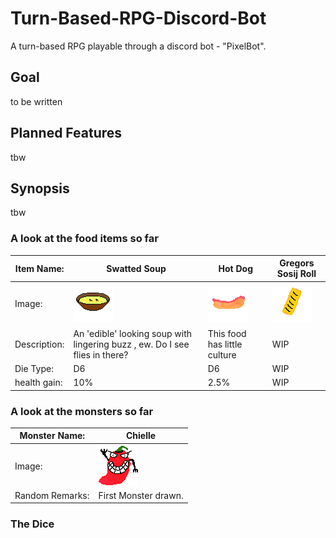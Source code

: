 # Turn-Based-RPG-Discord-Bot
A turn-based RPG playable through a discord bot - "PixelBot".

## Goal
 
to be written

## Planned Features

tbw

## Synopsis

tbw

### A look at the food items so far

| Item Name:  | Swatted Soup | Hot Dog | Gregors Sosij Roll | 
| ------------- | ------------- | ------------- | ------------- |
| Image:  | ![food: swatted soup](https://github.com/OWAINEDWARDS/Turn-Based-RPG-Discord-Bot/blob/master/src/main/resources/edibleItemResources/swattedSoup.png) | ![food: swatted soup](https://github.com/OWAINEDWARDS/Turn-Based-RPG-Discord-Bot/blob/master/src/main/resources/edibleItemResources/hotDog.png)| ![food: swatted soup](https://github.com/OWAINEDWARDS/Turn-Based-RPG-Discord-Bot/blob/master/src/main/resources/edibleItemResources/GregorsSosijRoll.png) |
| Description:  | An 'edible' looking soup with lingering buzz , ew. Do I see flies in there?  | This food has little culture | WIP | 
| Die Type:  | D6| D6 | WIP |
| health gain:  | 10% | 2.5% | WIP |

### A look at the monsters so far

| Monster Name:  | Chielle | 
| ------------- | ------------- |
| Image:  | ![food: swatted soup](https://github.com/OWAINEDWARDS/Turn-Based-RPG-Discord-Bot/blob/master/src/main/resources/monsterResources/chielle.png) |
| Random Remarks:  | First Monster drawn. | 

### The Dice





